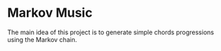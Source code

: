 # Markov Music

The main idea of this project is to generate simple chords progressions using the Markov chain.
